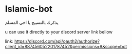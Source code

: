 # Islamic-bot
يذكرك بالتسبيح يا اخي المسلم

u can use it directly to your discord server link bellow

link: https://discord.com/api/oauth2/authorize?client_id=887456052201787452&permissions=8&scope=bot
